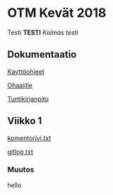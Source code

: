 # OTM Kevät 2018

Testi
**TESTI**
*Kolmas testi*

## Dokumentaatio

[Kayttöohjeet](https://github.com/porrasm/otm-harjoitustyo/tree/master/dokumentaatio/kaytto-ohjeet.md)

[Ohaajille](https://github.com/porrasm/otm-harjoitustyo/tree/master/ohjaajille.md)

[Tuntikirjanpito](https://github.com/porrasm/otm-harjoitustyo/tree/master/dokumentaatio/tuntikirjanpito.md)

## Viikko 1
[komentorivi.txt](https://github.com/porrasm/otm-harjoitustyo/blob/master/laskarit/viikko1/komentorivi.txt)

[gitlog.txt](https://github.com/porrasm/otm-harjoitustyo/blob/master/laskarit/viikko1/gitlog.txt)


### Muutos
hello
